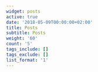 ```yaml
---
widget: posts
active: true
date: '2018-05-09T00:00:00+02:00'
title: Posts
subtitle: Posts
weight: '60'
count: '5'
tags_include: []
tags_exclude: []
list_format: '1'
---
```


